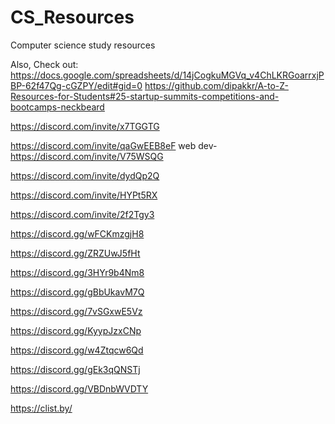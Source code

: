 # CS_Resources
Computer science study resources

Also, Check out: https://docs.google.com/spreadsheets/d/14jCogkuMGVq_v4ChLKRGoarrxjPBP-62f47Qg-cGZPY/edit#gid=0
                 https://github.com/dipakkr/A-to-Z-Resources-for-Students#25-startup-summits-competitions-and-bootcamps-neckbeard


https://discord.com/invite/x7TGGTG

https://discord.com/invite/qaGwEEB8eF
 web dev- https://discord.com/invite/V75WSQG

https://discord.com/invite/dydQp2Q

https://discord.com/invite/HYPt5RX

https://discord.com/invite/2f2Tgy3

https://discord.gg/wFCKmzgjH8

https://discord.gg/ZRZUwJ5fHt

https://discord.gg/3HYr9b4Nm8

https://discord.gg/gBbUkavM7Q

https://discord.gg/7vSGxwE5Vz

https://discord.gg/KyypJzxCNp

https://discord.gg/w4Ztqcw6Qd

https://discord.gg/gEk3qQNSTj

https://discord.gg/VBDnbWVDTY











https://clist.by/
